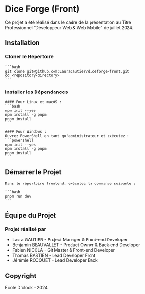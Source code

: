 # Dice Forge (Front)

Ce projet a été réalisé dans le cadre de la présentation au Titre Professionnel "Développeur Web & Web Mobile" de juillet 2024.

## Installation

### Cloner le Répertoire

    ```bash
    git clone git@github.com:LauraGautier/diceforge-front.git
    cd <repository-directory>
    ```

### Installer les Dépendances

    #### Pour Linux et macOS :
    ```bash
    npm init --yes
    npm install -g pnpm
    pnpm install
    ```

    #### Pour Windows :
    Ouvrez PowerShell en tant qu'administrateur et exécutez :
    ```powershell
    npm init --yes
    npm install -g pnpm
    pnpm install
    ```

## Démarrer le Projet

    Dans le répertoire frontend, exécutez la commande suivante :

    ```bash
    pnpm run dev
    ```

## Équipe du Projet

### Projet réalisé par

- Laura GAUTIER - Project Manager & Front-end Developer
- Benjamin BEAUVALLET - Product Owner & Back-end Developer
- Fabien NICOLA - Git Master & Front-end Developer
- Thomas BASTIEN - Lead Developer Front
- Jérémie ROCQUET - Lead Developer Back

## Copyright

Ecole O'clock - 2024
